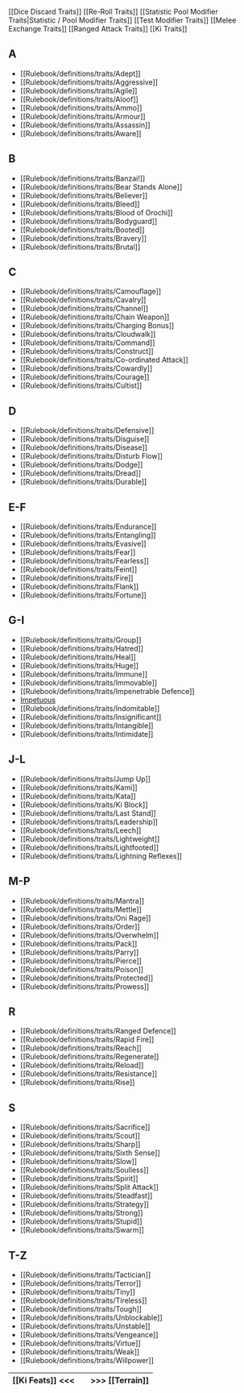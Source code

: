 [[Dice Discard Traits]]
[[Re-Roll Traits]]
[[Statistic Pool Modifier Traits|Statistic / Pool Modifier Traits]]
[[Test Modifier Traits]]
[[Melee Exchange Traits]]
[[Ranged Attack Traits]]
[[Ki Traits]]
## A

- [[Rulebook/definitions/traits/Adept]]
- [[Rulebook/definitions/traits/Aggressive]]
- [[Rulebook/definitions/traits/Agile]]
- [[Rulebook/definitions/traits/Aloof]]
- [[Rulebook/definitions/traits/Ammo]]
- [[Rulebook/definitions/traits/Armour]]
- [[Rulebook/definitions/traits/Assassin]]
- [[Rulebook/definitions/traits/Aware]]
## B
- [[Rulebook/definitions/traits/Banzai!]]
- [[Rulebook/definitions/traits/Bear Stands Alone]]
- [[Rulebook/definitions/traits/Believer]]
- [[Rulebook/definitions/traits/Bleed]]
- [[Rulebook/definitions/traits/Blood of Orochi]]
- [[Rulebook/definitions/traits/Bodyguard]]
- [[Rulebook/definitions/traits/Booted]]
- [[Rulebook/definitions/traits/Bravery]]
- [[Rulebook/definitions/traits/Brutal]]
## C
- [[Rulebook/definitions/traits/Camouflage]]
- [[Rulebook/definitions/traits/Cavalry]]
- [[Rulebook/definitions/traits/Channel]]
- [[Rulebook/definitions/traits/Chain Weapon]]
- [[Rulebook/definitions/traits/Charging Bonus]]
- [[Rulebook/definitions/traits/Cloudwalk]]
- [[Rulebook/definitions/traits/Command]]
- [[Rulebook/definitions/traits/Construct]]
- [[Rulebook/definitions/traits/Co-ordinated Attack]]
- [[Rulebook/definitions/traits/Cowardly]]
- [[Rulebook/definitions/traits/Courage]]
- [[Rulebook/definitions/traits/Cultist]]
## D
- [[Rulebook/definitions/traits/Defensive]]
- [[Rulebook/definitions/traits/Disguise]]
- [[Rulebook/definitions/traits/Disease]]
- [[Rulebook/definitions/traits/Disturb Flow]]
- [[Rulebook/definitions/traits/Dodge]]
- [[Rulebook/definitions/traits/Dread]]
- [[Rulebook/definitions/traits/Durable]]
## E-F
- [[Rulebook/definitions/traits/Endurance]]
- [[Rulebook/definitions/traits/Entangling]]
- [[Rulebook/definitions/traits/Evasive]]
- [[Rulebook/definitions/traits/Fear]]
- [[Rulebook/definitions/traits/Fearless]]
- [[Rulebook/definitions/traits/Feint]]
- [[Rulebook/definitions/traits/Fire]]
- [[Rulebook/definitions/traits/Flank]]
- [[Rulebook/definitions/traits/Fortune]]
## G-I
- [[Rulebook/definitions/traits/Group]]
- [[Rulebook/definitions/traits/Hatred]]
- [[Rulebook/definitions/traits/Heal]]
- [[Rulebook/definitions/traits/Huge]]
- [[Rulebook/definitions/traits/Immune]]
- [[Rulebook/definitions/traits/Immovable]]
- [[Rulebook/definitions/traits/Impenetrable Defence]]
- [Impetuous](Rulebook/definitions/traits/Impetuous.md)
- [[Rulebook/definitions/traits/Indomitable]]
- [[Rulebook/definitions/traits/Insignificant]]
- [[Rulebook/definitions/traits/Intangible]]
- [[Rulebook/definitions/traits/Intimidate]]
## J-L
- [[Rulebook/definitions/traits/Jump Up]]
- [[Rulebook/definitions/traits/Kami]]
- [[Rulebook/definitions/traits/Kata]]
- [[Rulebook/definitions/traits/Ki Block]]
- [[Rulebook/definitions/traits/Last Stand]]
- [[Rulebook/definitions/traits/Leadership]]
- [[Rulebook/definitions/traits/Leech]]
- [[Rulebook/definitions/traits/Lightweight]]
- [[Rulebook/definitions/traits/Lightfooted]]
- [[Rulebook/definitions/traits/Lightning Reflexes]]
## M-P
- [[Rulebook/definitions/traits/Mantra]]
- [[Rulebook/definitions/traits/Mettle]]
- [[Rulebook/definitions/traits/Oni Rage]]
- [[Rulebook/definitions/traits/Order]]
- [[Rulebook/definitions/traits/Overwhelm]]
- [[Rulebook/definitions/traits/Pack]]
- [[Rulebook/definitions/traits/Parry]]
- [[Rulebook/definitions/traits/Pierce]]
- [[Rulebook/definitions/traits/Poison]]
- [[Rulebook/definitions/traits/Protected]]
- [[Rulebook/definitions/traits/Prowess]]
## R
- [[Rulebook/definitions/traits/Ranged Defence]]
- [[Rulebook/definitions/traits/Rapid Fire]]
- [[Rulebook/definitions/traits/Reach]]
- [[Rulebook/definitions/traits/Regenerate]]
- [[Rulebook/definitions/traits/Reload]]
- [[Rulebook/definitions/traits/Resistance]]
- [[Rulebook/definitions/traits/Rise]]
## S
- [[Rulebook/definitions/traits/Sacrifice]]
- [[Rulebook/definitions/traits/Scout]]
- [[Rulebook/definitions/traits/Sharp]]
- [[Rulebook/definitions/traits/Sixth Sense]]
- [[Rulebook/definitions/traits/Slow]]
- [[Rulebook/definitions/traits/Soulless]]
- [[Rulebook/definitions/traits/Spirit]]
- [[Rulebook/definitions/traits/Split Attack]]
- [[Rulebook/definitions/traits/Steadfast]]
- [[Rulebook/definitions/traits/Strategy]]
- [[Rulebook/definitions/traits/Strong]]
- [[Rulebook/definitions/traits/Stupid]]
- [[Rulebook/definitions/traits/Swarm]]
## T-Z
- [[Rulebook/definitions/traits/Tactician]]
- [[Rulebook/definitions/traits/Terror]]
- [[Rulebook/definitions/traits/Tiny]]
- [[Rulebook/definitions/traits/Tireless]]
- [[Rulebook/definitions/traits/Tough]]
- [[Rulebook/definitions/traits/Unblockable]]
- [[Rulebook/definitions/traits/Unstable]]
- [[Rulebook/definitions/traits/Vengeance]]
- [[Rulebook/definitions/traits/Virtue]]
- [[Rulebook/definitions/traits/Weak]]
- [[Rulebook/definitions/traits/Willpower]]

| [[Ki Feats]] <<< |     | >>> [[Terrain]] |
| ---------------- | --- | --------------- |
